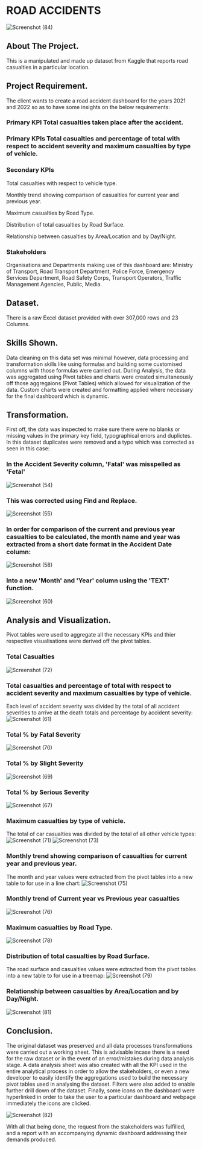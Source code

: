  # ROAD ACCIDENTS
![Screenshot (84)](https://github.com/Ikumoluyi-Taiwo/Excel-Projects/assets/139241043/21b7b420-cf83-4e7c-8cfe-dd4866d73bc0)

## About The Project.
This is a manipulated and made up dataset from Kaggle that reports road casualties in a particular location.

## Project Requirement.
The client wants to create a road accident dashboard for the years 2021 and 2022 so as to have some insights on the below requirements:
### Primary KPI Total casualties taken place after the accident.

### Primary KPIs Total casualties and percentage of total with respect to accident severity and maximum casualties by type of vehicle.

### Secondary KPIs
  Total casualties with respect to vehicle type.
  
  Monthly trend showing comparison of casualties for current year and previous year.
  
  Maximum casualties by Road Type.
  
  Distribution of total casualties by Road Surface.
  
  Relationship between casualties by Area/Location and by Day/Night.

### Stakeholders 
  Organisations and Departments making use of this dashboard are:
  Ministry of Transport, Road Transport Department, Police Force, Emergency Services Department, Road Safety Corps, Transport Operators, Traffic Management Agencies,     Public, Media.
  
## Dataset. 
There is a raw Excel dataset provided with over 307,000 rows and 23 Columns.

## Skills Shown.
Data cleaning on this data set was minimal however, data processing and transformation skills like using formulas and building some customised columns with those formulas were carried out. During Analysis, the data was aggregated using Pivot tables and charts were created simultaneously off those aggregaions (Pivot Tables) which allowed for visualization of the data. Custom charts were created and formatting applied where necessary for the final dashboard which is dynamic.

## Transformation.
First off, the data was inspected to make sure there were no blanks or missing values in the primary key field, typographical errors and duplictes. In this dataset duplicates were removed and a typo which was corrected as seen in this case: 
### In the Accident Severity column, 'Fatal' was misspelled as 'Fetal'
![Screenshot (54)](https://github.com/Ikumoluyi-Taiwo/Excel-Projects/assets/139241043/66b4074d-65e7-41b0-8a7f-d69ca96570ee)

### This was corrected using Find and Replace.
![Screenshot (55)](https://github.com/Ikumoluyi-Taiwo/Excel-Projects/assets/139241043/4b5b19e0-86ec-402b-861d-476a66b32bcb)

### In order for comparison of the current and previous year casualties to be calculated, the month name and year was extracted from a short date format in the Accident Date column:
![Screenshot (58)](https://github.com/Ikumoluyi-Taiwo/Excel-Projects/assets/139241043/ea624059-3950-4a18-ae4a-611cea10314d)

### Into a new 'Month' and 'Year' column using the 'TEXT' function.
![Screenshot (60)](https://github.com/Ikumoluyi-Taiwo/Excel-Projects/assets/139241043/58ba3a39-6593-45f6-a04c-dbf85c9121d4)

## Analysis and Visualization.
Pivot tables were used to aggregate all the necessary KPIs and thier respective visualisations were derived off the pivot tables.

### Total Casualties
![Screenshot (72)](https://github.com/Ikumoluyi-Taiwo/Excel-Projects/assets/139241043/ab53c6cf-a982-4748-8152-12b8d07048e0)

### Total casualties and percentage of total with respect to accident severity and maximum casualties by type of vehicle.
Each level of accident severity was divided by the total of all accident severities to arrive at the death totals and percentage by accident severity:
![Screenshot (61)](https://github.com/Ikumoluyi-Taiwo/Excel-Projects/assets/139241043/c477c9fa-3778-466f-9308-e4359c286daf)

### Total % by Fatal Severity
![Screenshot (70)](https://github.com/Ikumoluyi-Taiwo/Excel-Projects/assets/139241043/20a058c3-1284-47e9-82b8-325b386462b0)

### Total % by Slight Severity
![Screenshot (69)](https://github.com/Ikumoluyi-Taiwo/Excel-Projects/assets/139241043/78c1afa6-1007-4ba0-b001-d64be1713095)

### Total % by Serious Severity
![Screenshot (67)](https://github.com/Ikumoluyi-Taiwo/Excel-Projects/assets/139241043/fc507dcd-0c4c-4ef4-b20e-f3cdb3586208)

### Maximum casualties by type of vehicle.
The total of car casualties was divided by the total of all other vehicle types:
![Screenshot (71)](https://github.com/Ikumoluyi-Taiwo/Excel-Projects/assets/139241043/ff23091f-5ea2-4caa-8db3-face5bd2f653)
![Screenshot (73)](https://github.com/Ikumoluyi-Taiwo/Excel-Projects/assets/139241043/516f25b0-f8ad-4b7b-9f05-d43d143d534a)

### Monthly trend showing comparison of casualties for current year and previous year.
The month and year values were extracted from the pivot tables into a new table to for use in a line chart:
![Screenshot (75)](https://github.com/Ikumoluyi-Taiwo/Excel-Projects/assets/139241043/7a9fe696-1f7f-40cf-bc45-7606124058b5)

### Monthly trend of Current year vs Previous year casualties
![Screenshot (76)](https://github.com/Ikumoluyi-Taiwo/Excel-Projects/assets/139241043/38af05a9-29ce-4071-b986-1fb3b301ed75)

### Maximum casualties by Road Type.
![Screenshot (78)](https://github.com/Ikumoluyi-Taiwo/Excel-Projects/assets/139241043/21c89ffd-7e4b-456d-bb4b-7004beaeae8e)

### Distribution of total casualties by Road Surface.
The road surface and casualties values were extracted from the pivot tables into a new table to for use in a treemap:
![Screenshot (79)](https://github.com/Ikumoluyi-Taiwo/Excel-Projects/assets/139241043/ff805a31-d36d-497b-9582-c71184425474)

### Relationship between casualties by Area/Location and by Day/Night.
![Screenshot (81)](https://github.com/Ikumoluyi-Taiwo/Excel-Projects/assets/139241043/8f32ca5c-92f9-46ff-ae7d-cb82c97dd849)

## Conclusion.
The original dataset was preserved and all data processes transformations were carried out a working sheet. This is advisable incase there is a need for the raw dataset or in the event of an error/mistakes during data analysis stage. 
A data analysis sheet was also created with all the KPI used in the entire analytical process in order to allow the stakeholders, or even a new developer to easily identify the aggregations used to build the necessary pivot tables used in analysing the dataset. Filters were also added to enable further drill down of the dataset. 
Finally, some icons on the dashboard were hyperlinked in order to take the user to a particular dashboard and webpage immediately the icons are clicked.

![Screenshot (82)](https://github.com/Ikumoluyi-Taiwo/Excel-Projects/assets/139241043/5f4aba27-23cc-4394-a9dc-6367f1914d54)

With all that being done, the request from the stakeholders was fulfilled, and a report with an accompanying dynamic dashboard addressing their demands produced. 
